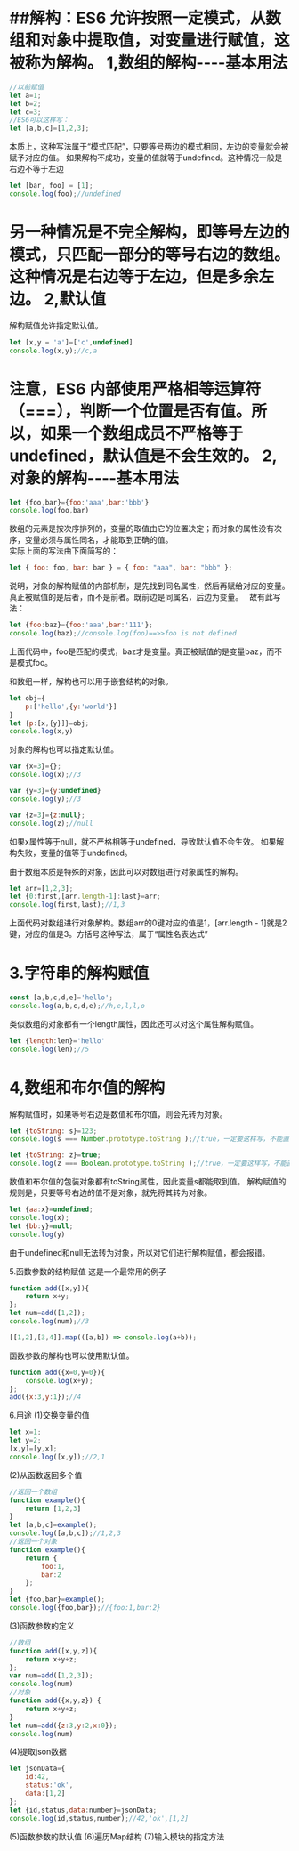 ##解构：ES6 允许按照一定模式，从数组和对象中提取值，对变量进行赋值，这被称为解构。
1,数组的解构----基本用法
======================
```javascript
//以前赋值
let a=1;
let b=2;
let c=3;
//ES6可以这样写：
let [a,b,c]=[1,2,3];
```
本质上，这种写法属于“模式匹配”，只要等号两边的模式相同，左边的变量就会被赋予对应的值。
如果解构不成功，变量的值就等于undefined。这种情况一般是右边不等于左边
```javascript
let [bar, foo] = [1];
console.log(foo);//undefined
```
另一种情况是不完全解构，即等号左边的模式，只匹配一部分的等号右边的数组。这种情况是右边等于左边，但是多余左边。
2,默认值
==================
解构赋值允许指定默认值。
```javascript
let [x,y = 'a']=['c',undefined]
console.log(x,y);//c,a
```
注意，ES6 内部使用严格相等运算符（===），判断一个位置是否有值。所以，如果一个数组成员不严格等于undefined，默认值是不会生效的。
2,对象的解构----基本用法
======================
```javascript
let {foo,bar}={foo:'aaa',bar:'bbb'}
console.log(foo,bar)
```
数组的元素是按次序排列的，变量的取值由它的位置决定；而对象的属性没有次序，变量必须与属性同名，才能取到正确的值。  
实际上面的写法由下面简写的：
```javascript
let { foo: foo, bar: bar } = { foo: "aaa", bar: "bbb" };
```
说明，对象的解构赋值的内部机制，是先找到同名属性，然后再赋给对应的变量。真正被赋值的是后者，而不是前者。既前边是同属名，后边为变量。  
故有此写法：
```javascript
let {foo:baz}={foo:'aaa',bar:'111'};
console.log(baz);//console.log(foo)==>>foo is not defined
```
上面代码中，foo是匹配的模式，baz才是变量。真正被赋值的是变量baz，而不是模式foo。

和数组一样，解构也可以用于嵌套结构的对象。
```javascript
let obj={
	p:['hello',{y:'world'}]
}
let {p:[x,{y}]}=obj;
console.log(x,y)
```
对象的解构也可以指定默认值。
```javascript
var {x=3}={};
console.log(x);//3

var {y=3}={y:undefined}
console.log(y);//3

var {z=3}={z:null};
console.log(z);//null
```
如果x属性等于null，就不严格相等于undefined，导致默认值不会生效。
如果解构失败，变量的值等于undefined。

由于数组本质是特殊的对象，因此可以对数组进行对象属性的解构。
```javascript
let arr=[1,2,3];
let {0:first,[arr.length-1]:last}=arr;
console.log(first,last);//1,3
```
上面代码对数组进行对象解构。数组arr的0键对应的值是1，[arr.length - 1]就是2键，对应的值是3。方括号这种写法，属于“属性名表达式”

3.字符串的解构赋值
===============================
```javascript
const [a,b,c,d,e]='hello';
console.log(a,b,c,d,e);//h,e,l,l,o
```
类似数组的对象都有一个length属性，因此还可以对这个属性解构赋值。
```javascript
let {length:len}='hello'
console.log(len);//5
```
4,数组和布尔值的解构
==========================
解构赋值时，如果等号右边是数值和布尔值，则会先转为对象。
```javascript
let {toString: s}=123;
console.log(s === Number.prototype.toString );//true，一定要这样写，不能直接console.log(s)

let {toString: z}=true;
console.log(z === Boolean.prototype.toString );//true，一定要这样写，不能直接console.log(z);
```
数值和布尔值的包装对象都有toString属性，因此变量s都能取到值。
解构赋值的规则是，只要等号右边的值不是对象，就先将其转为对象。
```javascript
let {aa:x}=undefined;
console.log(x);
let {bb:y}=null;
console.log(y)
```
由于undefined和null无法转为对象，所以对它们进行解构赋值，都会报错。

5.函数参数的结构赋值	
这是一个最常用的例子
```javascript
function add([x,y]){
	return x+y;
};
let num=add([1,2]);
console.log(num);//3
```
```javascript
[[1,2],[3,4]].map(([a,b]) => console.log(a+b));
```
函数参数的解构也可以使用默认值。
```javascript
function add({x=0,y=0}){
	console.log(x+y);
};
add({x:3,y:1});//4
```
6.用途
(1)交换变量的值
```javascript
let x=1;
let y=2;
[x,y]=[y,x];
console.log([x,y]);//2,1
```
(2)从函数返回多个值
```javascript
//返回一个数组
function example(){
	return [1,2,3]
}
let [a,b,c]=example();
console.log([a,b,c]);//1,2,3
//返回一个对象
function example(){
	return {
		foo:1,
		bar:2
	};
}
let {foo,bar}=example();
console.log({foo,bar});//{foo:1,bar:2}
```
(3)函数参数的定义
```javascript
//数组
function add([x,y,z]){
	return x+y+z;
};
var num=add([1,2,3]);
console.log(num)
//对象
function add({x,y,z}) {
	return x+y+z;
}
let num=add({z:3,y:2,x:0});
console.log(num)
```
(4)提取json数据
```javascript
let jsonData={
	id:42,
	status:'ok',
	data:[1,2]
};
let {id,status,data:number}=jsonData;
console.log(id,status,number);//42,'ok',[1,2]
```
(5)函数参数的默认值
(6)遍历Map结构
(7)输入模块的指定方法





